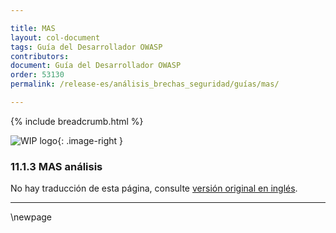 ```yaml
---

title: MAS
layout: col-document
tags: Guía del Desarrollador OWASP
contributors:
document: Guía del Desarrollador OWASP
order: 53130
permalink: /release-es/análisis_brechas_seguridad/guías/mas/

---
```


{% include breadcrumb.html %}

<style type="text/css">
.image-right {
  height: 180px;
  display: block;
  margin-left: auto;
  margin-right: auto;
  float: right;
}
</style>

![WIP logo](../../../assets/images/dg_wip.png "Trabajo en curso"){: .image-right }

### 11.1.3 MAS análisis

No hay traducción de esta página, consulte [versión original en inglés][release130103].

----

[release130103]: https://github.com/OWASP/www-project-developer-guide/blob/main/release/13-security-gap-analysis/01-guides/03-mas.md

\newpage
